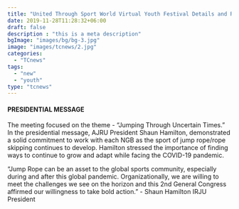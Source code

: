```yaml
---
title: "United Through Sport World Virtual Youth Festival Details and Registration"
date: 2019-11-28T11:28:32+06:00
draft: false
description : "this is a meta description"
bgImage: "images/bg/bg-3.jpg"
image: "images/tcnews/2.jpg"
categories: 
  - "TCnews"
tags:
  - "new"
  - "youth"
type: "tcnews"
---
```



#### PRESIDENTIAL MESSAGE  

The meeting focused on the theme - “Jumping Through Uncertain Times.” In the presidential message, AJRU President Shaun Hamilton, demonstrated a solid commitment to work with each NGB as the sport of jump rope/rope skipping continues to develop. Hamilton stressed the importance of finding ways to continue to grow and adapt while facing the COVID-19 pandemic.  

“Jump Rope can be an asset to the global sports community, especially during and after this global pandemic. Organizationally, we are willing to meet the challenges we see on the horizon and this 2nd General Congress affirmed our willingness to take bold action.” - Shaun Hamilton IRJU President  
